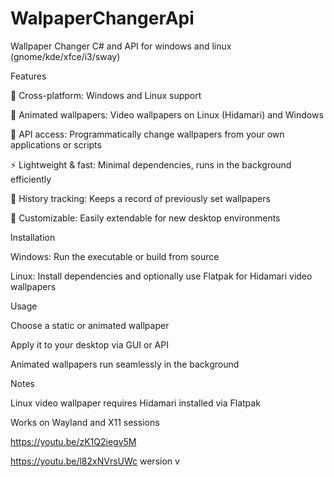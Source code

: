 # WalpaperChangerApi

Wallpaper Changer C#  and API for windows and linux (gnome/kde/xfce/i3/sway)

Features

🌄 Cross-platform: Windows and Linux support

🎥 Animated wallpapers: Video wallpapers on Linux (Hidamari) and Windows

🔗 API access: Programmatically change wallpapers from your own applications or scripts

⚡ Lightweight & fast: Minimal dependencies, runs in the background efficiently

📝 History tracking: Keeps a record of previously set wallpapers

🔧 Customizable: Easily extendable for new desktop environments

Installation

Windows: Run the executable or build from source

Linux: Install dependencies and optionally use Flatpak for Hidamari video wallpapers

Usage

Choose a static or animated wallpaper

Apply it to your desktop via GUI or API

Animated wallpapers run seamlessly in the background

Notes

Linux video wallpaper requires Hidamari installed via Flatpak

Works on Wayland and X11 sessions


https://youtu.be/zK1Q2iegv5M


https://youtu.be/l82xNVrsUWc  wersion v
